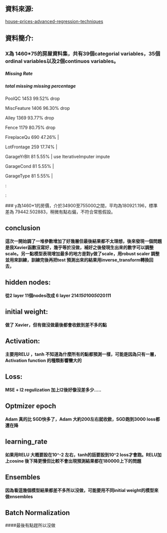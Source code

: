 ## 資料來源:
[house-prices-advanced-regression-techniques](https://www.kaggle.com/competitions/house-prices-advanced-regression-techniques/data)
## 資料簡介:
### X為 1460*75的房屋資料集，共有39個categorial variables，35個ordinal variables以及2個continuos variables。
##### Missing Rate
#####              total missing missing percentage
<p> PoolQC                 1453             99.52%    drop</p>
<p> MiscFeature            1406             96.30%    drop</p>
<p> Alley                  1369             93.77%    drop</p>
<p> Fence                  1179             80.75%    drop</p>
<p> FireplaceQu             690             47.26% |</p>
<p> LotFrontage             259             17.74% |</p>
<p> GarageYrBlt              81              5.55% |  use IterativeImputer impute</p>
<p> GarageCond               81              5.55% |</p>
<p> GarageType               81              5.55% |</p>
<p>                          :                      </p>
<p>                          :                      </p>
### y為1460*1的房價，介於34900至755000之間，平均為180921.196，標準差為 79442.502883，稍微有點右偏，不符合常態假設。




## conclusion
#### 這次一開始調了一堆參數增加了好幾層但最後結果都不太理想，後來發現一個問題是我Xavier函數沒寫好，幾乎等於沒做，補好之後發現生出來的數字可以調整scale。另一點模型表現增加最多的地方是對y做了scale，用robust scaler 調整並用來訓練，訓練完後再把test 預測出來的結果用inverse_transform轉換回去，

## hidden nodes:
#### 從2 layer 11個nodes改成 6 layer 214*150*100*50*20*11*1
## initial weight:
#### 做了 Xavier，但有做沒做最後都會收斂到差不多的點
## Activation:
#### 主要用RELU ，tanh 不知道為什麼所有的點都預測一樣，可能是因為只有一層，Activation function 的種類影響蠻大的
## Loss:
#### MSE + l2 regulization 加上l2後好像沒差多少.....
## Optmizer epoch
#### Adam 真的比 SGD快多了，Adam 大約200左右就收斂，SGD跑到3000 loss都還在降
## learning_rate
#### 如果用RELU 大概要設在10^-2 左右，tanh的話要設到10^2 loss才會跑。RELU加上cosine 後下降更慢但比較不會出現預測結果都在180000上下的問題
## Ensembles
#### 因為看這幾個模型結果都差不多所以沒做，可能要用不同initial weight的模型來做ensembles
## Batch Normalization
####最後有點趕所以沒做
